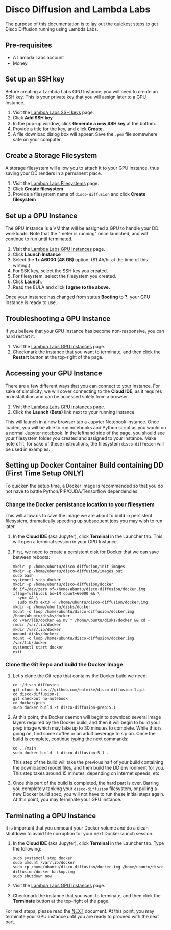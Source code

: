 # Disco Diffusion and Lambda Labs

The purpose of this documentation is to lay out the quickest steps to get Disco Diffusion running using Lambda Labs.

## Pre-requisites

  - A Lambda Labs account
  - Money

## Set up an SSH key

  Before creating a Lambda Labs GPU Instance, you will need to create an SSH key.  This is your private key that you will assign later to a GPU Instance.

  1. Visit the [Lambda Labs SSH keys](https://lambdalabs.com/cloud/ssh-keys) page.
  2. Click **Add SSH key**
  3. In the pop-up window, click **Generate a new SSH key** at the bottom.
  4. Provide a title for the key, and click **Create**.
  5. A file download dialog box will appear.  Save the `.pem` file somewhere safe on your computer.

## Create a Storage Filesystem

  A storage filesystem will allow you to attach it to your GPU instance, thus saving your DD renders in a permanent place.

  1. Visit the [Lambda Labs Filesystems](https://lambdalabs.com/cloud/filesystems) page.
  2. Click **Create filesystem**
  3. Provide a filesystem name of `disco-diffusion` and click **Create filesystem**

## Set up a GPU Instance

  The GPU Instance is a VM that will be assigned a GPU to handle your DD workloads.  Note that the "meter is running" once launched, and will continue to run until terminated.

  1. Visit the [Lambda Labs GPU Instances](https://lambdalabs.com/cloud/dashboard/instances) page.
  2. Click **Launch Instance**
  3. Select the **1x A6000 (48 GB)** option.  ($1.45/hr at the time of this writing.)
  4. For SSK key, select the SSH key you created.
  5. For filesystem, select the filesystem you created.
  6. Click **Launch**.
  7. Read the EULA and click **I agree to the above.**

  Once your instance has changed from status **Booting** to **?**, your GPU Instance is ready to use.

## Troubleshooting a GPU Instance

If you believe that your GPU Instance has become non-responsive, you can hard restart it.

  1. Visit the [Lambda Labs GPU Instances](https://lambdalabs.com/cloud/dashboard/instances) page.
  2. Checkmark the instance that you want to terminate, and then click the **Restart** button at the top-right of the page.

## Accessing your GPU Instance

There are a few different ways that you can connect to your instance.  For sake of simplicity, we will cover connecting to the **Cloud IDE**, as it requires no installation and can be accessed solely from a browser.

  1. Visit the [Lambda Labs GPU Instances](https://lambdalabs.com/cloud/dashboard/instances) page.
  2. Click the **Launch (Beta)** link next to your running instance.

This will launch in a new browser tab a Jupyter Notebook instance.  Once loaded, you will be able to run notebooks and Python script as you would on a normal Jupyter notebook.  In the lefthand side of the page, you should see your filesystem folder you created and assigned to your instance.  Make note of it, for sake of these instructions, the filesystem `disco-diffusion` will be used in examples.

## Setting up Docker Container Build containing DD (First Time Setup ONLY)

To quicken the setup time, a Docker image is recommended so that you do not have to battle Python/PIP/CUDA/Tensorflow dependencies.

### Change the Docker persistance location to your filesystem

  This will allow us to save the image we are about to build in persistent filesystem, dramatically speeding up subsequent jobs you may wish to run later.

  1. In the **Cloud IDE** (aka Jupyter), click **Terminal** in the Launcher tab.  This will open a terminal session in your GPU Instance.

  2. First, we need to create a persistent disk for Docker that we can save between reboots:

     ```ssh
     mkdir -p /home/ubuntu/disco-diffusion/init_images
     mkdir -p /home/ubuntu/disco-diffusion/images_out
     sudo bash
     systemctl stop docker
     mkdir -p /home/ubuntu/disco-diffusion/docker
     dd if=/dev/zero of=/home/ubuntu/disco-diffusion/docker.img iflag=fullblock bs=1M count=60000 && \
       sync && \
       sudo mkfs ext3 -F /home/ubuntu/disco-diffusion/docker.img
     mkdir -p /home/ubuntu/disks/docker
     mount -o loop /home/ubuntu/disco-diffusion/docker.img /home/ubuntu/disks/docker
     cd /var/lib/docker && mv * /home/ubuntu/disks/docker && cd -
     rmdir /var/lib/docker
     mkdir /var/lib/docker
     umount disks/docker/
     mount -o loop /home/ubuntu/disco-diffusion/docker.img /var/lib/docker
     systemctl start docker
     exit
     ```

### Clone the Git Repo and build the Docker Image

  1. Let's clone the Git repo that contains the Docker build we need:
     ```ssh
     cd ~/disco-diffusion
     git clone https://github.com/entmike/disco-diffusion-1.git
     cd disco-diffusion-1
     git checkout no-notebook
     cd docker/prep
     sudo docker build -t disco-diffusion-prep:5.1 .
     ```

  2. At this point, the Docker daemon will begin to download several image layers required by the Docker build, and then it will begin to build your prep image which may take up to 30 minutes to complete.  While this is going on, find some coffee or an adult beverage to sip on.  Once the build is complete, continue typing the next commands:
  
     ```ssh
     cd ../main
     sudo docker build -t disco-diffusion:5.1 .
     ```
     This step of the build will take the previous half of your build containing the downloaded model files, and then build the DD environment for you.  This step takes around 15 minutes, depending on internet speeds, etc.

  3. Once this part of the build is completed, the hard part is over.  Barring you completely tanking your `disco-diffusion` filesystem, or pulling a new Docker build spec, you will not have to run these initial steps again.  At this point, you may terminate your GPU instance.

  ## Terminating a GPU Instance

  It is important that you unmount your Docker volume and do a clean shutdown to avoid file corruption for your next Docker launch session.

  1. In the **Cloud IDE** (aka Jupyter), click **Terminal** in the Launcher tab.  Type the following:

     ```ssh
     sudo systemctl stop docker
     sudo umount /var/lib/docker
     sudo cp /home/ubuntu/disco-diffusion/docker.img /home/ubuntu/disco-diffusion/docker-backup.img
     sudo shutdown now
     ```
  1. Visit the [Lambda Labs GPU Instances](https://lambdalabs.com/cloud/dashboard/instances) page.
  2. Checkmark the instance that you want to terminate, and then click the **Terminate** button at the top-right of the page.

  For next steps, please read the [NEXT](READMENEXT.md) document.  At this point, you may terminate your GPU instance until you are ready to proceed with the next part.